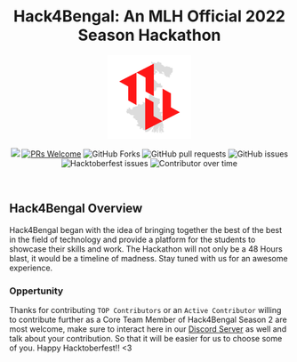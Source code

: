 <h1 align="center">Hack4Bengal: An MLH Official 2022 Season Hackathon</h1>

<p align="center"><img src="https://github.com/hack4bengal/Media-Kit/blob/main/Logo/H4B%20Logo%20(%20Without%20Illustrations%2C%20Bengal%20-%20Grey%20)%20-%20Dark.png" alt="Logo" width="150px" height="150px" /><br>
<p align="center">    
    <img src=https://img.shields.io/github/license/OpenCodeyard/YouSafe>  
    <a href="http://makeapullrequest.com" target="_blank"><img src="https://img.shields.io/badge/PRs-welcome-brightgreen.svg?style=flat" alt="PRs Welcome"></a>
    <img alt="GitHub Forks" src="https://img.shields.io/github/forks/OpenCodeyard/YouSafe">
    <img alt="GitHub pull requests" src="https://img.shields.io/github/issues-pr/OpenCodeyard/YouSafe">
    <img alt="GitHub issues" src="https://img.shields.io/github/issues/OpenCodeyard/YouSafe">
    <img alt="Hacktoberfest issues" src="https://img.shields.io/github/hacktoberfest/2022/hack4bengal/hack4bengal.github.io">
    <img alt="Contributor over time" src="https://contributor-overtime-api.apiseven.com/contributors-svg?chart=contributorOverTime&repo=hack4bengal/hack4bengal.github.io">
    
</p>
<br>


## Hack4Bengal Overview

Hack4Bengal began with the idea of bringing together the best of the best in the field of technology and provide a platform for the students to showcase their skills and work.
The Hackathon will not only be a 48 Hours blast, it would be a timeline of madness. Stay tuned with us for an awesome experience.

### Oppertunity
Thanks for contributing `TOP Contributors` or an `Active Contributor` willing to contribute further as a Core Team Member of Hack4Bengal Season 2 are most welcome, make sure to interact here in our [Discord Server](https://discord.com/channels/920970750154899476/1024245730958909470) as well and talk about your contribution. So that it will be easier for us to choose some of you. Happy Hacktoberfest!! <3
